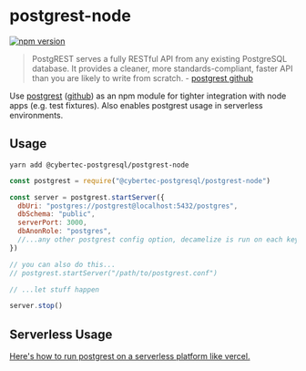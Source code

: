 # postgrest-node

[![npm version](https://badge.fury.io/js/postgrest.svg)](https://badge.fury.io/js/postgrest)

> PostgREST serves a fully RESTful API from any existing PostgreSQL database. It provides a cleaner, more standards-compliant, faster API than you are likely to write from scratch. - [postgrest github](https://github.com/PostgREST/postgrest)

Use [postgrest](http://postgrest.org) ([github](https://github.com/PostgREST/postgrest)) as an npm module for tighter integration with node apps (e.g. test fixtures). Also enables postgrest usage in serverless environments.

## Usage

`yarn add @cybertec-postgresql/postgrest-node`

```javascript
const postgrest = require("@cybertec-postgresql/postgrest-node")

const server = postgrest.startServer({
  dbUri: "postgres://postgrest@localhost:5432/postgres",
  dbSchema: "public",
  serverPort: 3000,
  dbAnonRole: "postgres",
  //...any other postgrest config option, decamelize is run on each key
})

// you can also do this...
// postgrest.startServer("/path/to/postgrest.conf")

// ...let stuff happen

server.stop()
```

## Serverless Usage

[Here's how to run postgrest on a serverless platform like vercel.](https://github.com/seveibar/postgrest-vercel)
